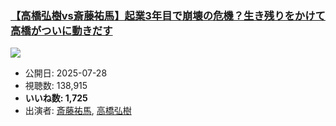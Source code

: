 ### [【高橋弘樹vs斎藤祐馬】起業3年目で崩壊の危機？生き残りをかけて高橋がついに動きだす](https://www.youtube.com/watch?v=L8aOfMiWyvE)
[![](https://img.youtube.com/vi/L8aOfMiWyvE/sddefault.jpg)](https://www.youtube.com/watch?v=L8aOfMiWyvE)
-   公開日: 2025-07-28
-   視聴数: 138,915
-   **いいね数: 1,725**
-   出演者: [斎藤祐馬](/rehacq_fan/people/斎藤祐馬 "wikilink"), [高橋弘樹](/rehacq_fan/people/高橋弘樹 "wikilink")
